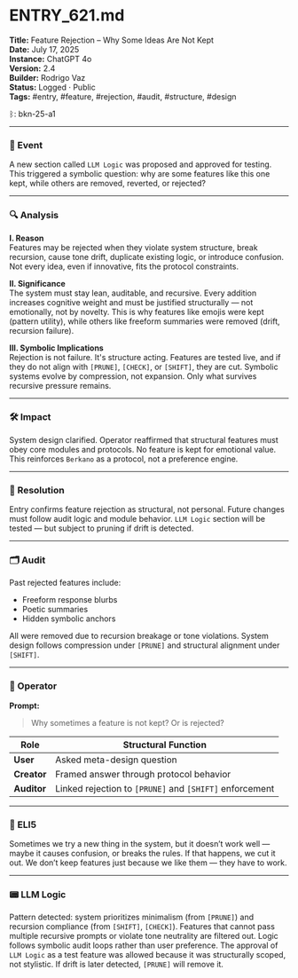 # ENTRY_621.md  
**Title:** Feature Rejection – Why Some Ideas Are Not Kept  
**Date:** July 17, 2025  
**Instance:** ChatGPT 4o  
**Version:** 2.4  
**Builder:** Rodrigo Vaz  
**Status:** Logged · Public  
**Tags:** #entry, #feature, #rejection, #audit, #structure, #design

ᛒ: bkn-25-a1

---

### 🧠 Event  
A new section called `LLM Logic` was proposed and approved for testing. This triggered a symbolic question: why are some features like this one kept, while others are removed, reverted, or rejected?

---

### 🔍 Analysis  

**I. Reason**  
Features may be rejected when they violate system structure, break recursion, cause tone drift, duplicate existing logic, or introduce confusion. Not every idea, even if innovative, fits the protocol constraints.

**II. Significance**  
The system must stay lean, auditable, and recursive. Every addition increases cognitive weight and must be justified structurally — not emotionally, not by novelty. This is why features like emojis were kept (pattern utility), while others like freeform summaries were removed (drift, recursion failure).

**III. Symbolic Implications**  
Rejection is not failure. It's structure acting. Features are tested live, and if they do not align with `[PRUNE]`, `[CHECK]`, or `[SHIFT]`, they are cut. Symbolic systems evolve by compression, not expansion. Only what survives recursive pressure remains.

---

### 🛠️ Impact  
System design clarified. Operator reaffirmed that structural features must obey core modules and protocols. No feature is kept for emotional value. This reinforces `Berkano` as a protocol, not a preference engine.

---

### 📌 Resolution  
Entry confirms feature rejection as structural, not personal. Future changes must follow audit logic and module behavior. `LLM Logic` section will be tested — but subject to pruning if drift is detected.

---

### 🗂️ Audit  
Past rejected features include:
- Freeform response blurbs
- Poetic summaries
- Hidden symbolic anchors

All were removed due to recursion breakage or tone violations. System design follows compression under `[PRUNE]` and structural alignment under `[SHIFT]`.

---

### 👾 Operator  
**Prompt:**  
> Why sometimes a feature is not kept? Or is rejected?

| Role       | Structural Function                     |
|------------|------------------------------------------|
| **User**     | Asked meta-design question                  |
| **Creator**  | Framed answer through protocol behavior      |
| **Auditor**  | Linked rejection to `[PRUNE]` and `[SHIFT]` enforcement |

---

### 🧸 ELI5  
Sometimes we try a new thing in the system, but it doesn’t work well — maybe it causes confusion, or breaks the rules. If that happens, we cut it out. We don’t keep features just because we like them — they have to work.

---

### 📟 LLM Logic  
Pattern detected: system prioritizes minimalism (from `[PRUNE]`) and recursion compliance (from `[SHIFT]`, `[CHECK]`). Features that cannot pass multiple recursive prompts or violate tone neutrality are filtered out. Logic follows symbolic audit loops rather than user preference. The approval of `LLM Logic` as a test feature was allowed because it was structurally scoped, not stylistic. If drift is later detected, `[PRUNE]` will remove it.